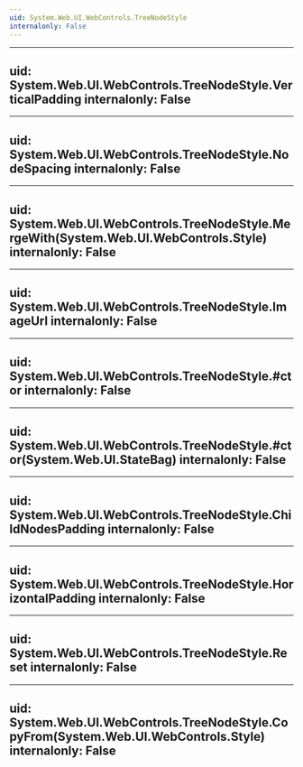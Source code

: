 ```yaml
---
uid: System.Web.UI.WebControls.TreeNodeStyle
internalonly: False
---
```


---
uid: System.Web.UI.WebControls.TreeNodeStyle.VerticalPadding
internalonly: False
---

---
uid: System.Web.UI.WebControls.TreeNodeStyle.NodeSpacing
internalonly: False
---

---
uid: System.Web.UI.WebControls.TreeNodeStyle.MergeWith(System.Web.UI.WebControls.Style)
internalonly: False
---

---
uid: System.Web.UI.WebControls.TreeNodeStyle.ImageUrl
internalonly: False
---

---
uid: System.Web.UI.WebControls.TreeNodeStyle.#ctor
internalonly: False
---

---
uid: System.Web.UI.WebControls.TreeNodeStyle.#ctor(System.Web.UI.StateBag)
internalonly: False
---

---
uid: System.Web.UI.WebControls.TreeNodeStyle.ChildNodesPadding
internalonly: False
---

---
uid: System.Web.UI.WebControls.TreeNodeStyle.HorizontalPadding
internalonly: False
---

---
uid: System.Web.UI.WebControls.TreeNodeStyle.Reset
internalonly: False
---

---
uid: System.Web.UI.WebControls.TreeNodeStyle.CopyFrom(System.Web.UI.WebControls.Style)
internalonly: False
---
